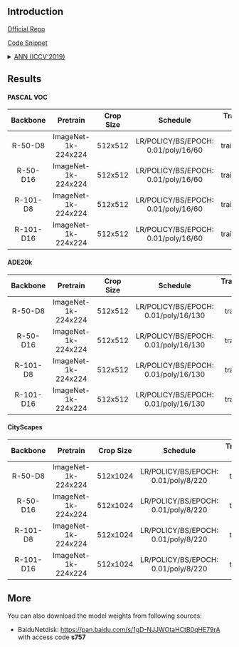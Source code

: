 ## Introduction

<a href="https://github.com/MendelXu/ANN">Official Repo</a>

<a href="https://github.com/SegmentationBLWX/sssegmentation/blob/main/ssseg/modules/models/segmentors/annnet/annnet.py">Code Snippet</a>

<details>
<summary align="left"><a href="https://arxiv.org/pdf/1908.07678.pdf">ANN (ICCV'2019)</a></summary>

```latex
@inproceedings{zhu2019asymmetric,
    title={Asymmetric non-local neural networks for semantic segmentation},
    author={Zhu, Zhen and Xu, Mengde and Bai, Song and Huang, Tengteng and Bai, Xiang},
    booktitle={Proceedings of the IEEE International Conference on Computer Vision},
    pages={593--602},
    year={2019}
}
```

</details>


## Results

#### PASCAL VOC

| Backbone  | Pretrain              | Crop Size  | Schedule                             | Train/Eval Set  | mIoU   | Download                                                                                                                                                                                                                                                                                                                                                                           |
| :-:       | :-:                   | :-:        | :-:                                  | :-:             | :-:    | :-:                                                                                                                                                                                                                                                                                                                                                                                |
| R-50-D8   | ImageNet-1k-224x224   | 512x512    | LR/POLICY/BS/EPOCH: 0.01/poly/16/60  | trainaug/val    | 76.68% | [cfg](https://raw.githubusercontent.com/SegmentationBLWX/sssegmentation/main/ssseg/configs/annnet/annnet_resnet50os8_voc.py) &#124; [model](https://github.com/SegmentationBLWX/modelstore/releases/download/ssseg_annnet/annnet_resnet50os8_voc.pth) &#124; [log](https://github.com/SegmentationBLWX/modelstore/releases/download/ssseg_annnet/annnet_resnet50os8_voc.log)       |
| R-50-D16  | ImageNet-1k-224x224   | 512x512    | LR/POLICY/BS/EPOCH: 0.01/poly/16/60  | trainaug/val    | 75.30% | [cfg](https://raw.githubusercontent.com/SegmentationBLWX/sssegmentation/main/ssseg/configs/annnet/annnet_resnet50os16_voc.py) &#124; [model](https://github.com/SegmentationBLWX/modelstore/releases/download/ssseg_annnet/annnet_resnet50os16_voc.pth) &#124; [log](https://github.com/SegmentationBLWX/modelstore/releases/download/ssseg_annnet/annnet_resnet50os16_voc.log)    |
| R-101-D8  | ImageNet-1k-224x224   | 512x512    | LR/POLICY/BS/EPOCH: 0.01/poly/16/60  | trainaug/val    | 78.15% | [cfg](https://raw.githubusercontent.com/SegmentationBLWX/sssegmentation/main/ssseg/configs/annnet/annnet_resnet101os8_voc.py) &#124; [model](https://github.com/SegmentationBLWX/modelstore/releases/download/ssseg_annnet/annnet_resnet101os8_voc.pth) &#124; [log](https://github.com/SegmentationBLWX/modelstore/releases/download/ssseg_annnet/annnet_resnet101os8_voc.log)    |
| R-101-D16 | ImageNet-1k-224x224   | 512x512    | LR/POLICY/BS/EPOCH: 0.01/poly/16/60  | trainaug/val    | 77.16% | [cfg](https://raw.githubusercontent.com/SegmentationBLWX/sssegmentation/main/ssseg/configs/annnet/annnet_resnet101os16_voc.py) &#124; [model](https://github.com/SegmentationBLWX/modelstore/releases/download/ssseg_annnet/annnet_resnet101os16_voc.pth) &#124; [log](https://github.com/SegmentationBLWX/modelstore/releases/download/ssseg_annnet/annnet_resnet101os16_voc.log) |

#### ADE20k

| Backbone  | Pretrain              | Crop Size  | Schedule                             | Train/Eval Set  | mIoU   | Download                                                                                                                                                                                                                                                                                                                                                                                    |
| :-:       | :-:                   | :-:        | :-:                                  | :-:             | :-:    | :-:                                                                                                                                                                                                                                                                                                                                                                                         |
| R-50-D8   | ImageNet-1k-224x224   | 512x512    | LR/POLICY/BS/EPOCH: 0.01/poly/16/130 | train/val       | 41.75% | [cfg](https://raw.githubusercontent.com/SegmentationBLWX/sssegmentation/main/ssseg/configs/annnet/annnet_resnet50os8_ade20k.py) &#124; [model](https://github.com/SegmentationBLWX/modelstore/releases/download/ssseg_annnet/annnet_resnet50os8_ade20k.pth) &#124; [log](https://github.com/SegmentationBLWX/modelstore/releases/download/ssseg_annnet/annnet_resnet50os8_ade20k.log)       |
| R-50-D16  | ImageNet-1k-224x224   | 512x512    | LR/POLICY/BS/EPOCH: 0.01/poly/16/130 | train/val       | 39.55% | [cfg](https://raw.githubusercontent.com/SegmentationBLWX/sssegmentation/main/ssseg/configs/annnet/annnet_resnet50os16_ade20k.py) &#124; [model](https://github.com/SegmentationBLWX/modelstore/releases/download/ssseg_annnet/annnet_resnet50os16_ade20k.pth) &#124; [log](https://github.com/SegmentationBLWX/modelstore/releases/download/ssseg_annnet/annnet_resnet50os16_ade20k.log)    |
| R-101-D8  | ImageNet-1k-224x224   | 512x512    | LR/POLICY/BS/EPOCH: 0.01/poly/16/130 | train/val       | 43.98% | [cfg](https://raw.githubusercontent.com/SegmentationBLWX/sssegmentation/main/ssseg/configs/annnet/annnet_resnet101os8_ade20k.py) &#124; [model](https://github.com/SegmentationBLWX/modelstore/releases/download/ssseg_annnet/annnet_resnet101os8_ade20k.pth) &#124; [log](https://github.com/SegmentationBLWX/modelstore/releases/download/ssseg_annnet/annnet_resnet101os8_ade20k.log)    |
| R-101-D16 | ImageNet-1k-224x224   | 512x512    | LR/POLICY/BS/EPOCH: 0.01/poly/16/130 | train/val       | 42.22% | [cfg](https://raw.githubusercontent.com/SegmentationBLWX/sssegmentation/main/ssseg/configs/annnet/annnet_resnet101os16_ade20k.py) &#124; [model](https://github.com/SegmentationBLWX/modelstore/releases/download/ssseg_annnet/annnet_resnet101os16_ade20k.pth) &#124; [log](https://github.com/SegmentationBLWX/modelstore/releases/download/ssseg_annnet/annnet_resnet101os16_ade20k.log) |

#### CityScapes

| Backbone  | Pretrain              | Crop Size  | Schedule                             | Train/Eval Set  | mIoU   | Download                                                                                                                                                                                                                                                                                                                                                                                                |
| :-:       | :-:                   | :-:        | :-:                                  | :-:             | :-:    | :-:                                                                                                                                                                                                                                                                                                                                                                                                     |
| R-50-D8   | ImageNet-1k-224x224   | 512x1024   | LR/POLICY/BS/EPOCH: 0.01/poly/8/220  | train/val       | 78.36% | [cfg](https://raw.githubusercontent.com/SegmentationBLWX/sssegmentation/main/ssseg/configs/annnet/annnet_resnet50os8_cityscapes.py) &#124; [model](https://github.com/SegmentationBLWX/modelstore/releases/download/ssseg_annnet/annnet_resnet50os8_cityscapes.pth) &#124; [log](https://github.com/SegmentationBLWX/modelstore/releases/download/ssseg_annnet/annnet_resnet50os8_cityscapes.log)       |
| R-50-D16  | ImageNet-1k-224x224   | 512x1024   | LR/POLICY/BS/EPOCH: 0.01/poly/8/220  | train/val       | 76.20% | [cfg](https://raw.githubusercontent.com/SegmentationBLWX/sssegmentation/main/ssseg/configs/annnet/annnet_resnet50os16_cityscapes.py) &#124; [model](https://github.com/SegmentationBLWX/modelstore/releases/download/ssseg_annnet/annnet_resnet50os16_cityscapes.pth) &#124; [log](https://github.com/SegmentationBLWX/modelstore/releases/download/ssseg_annnet/annnet_resnet50os16_cityscapes.log)    |
| R-101-D8  | ImageNet-1k-224x224   | 512x1024   | LR/POLICY/BS/EPOCH: 0.01/poly/8/220  | train/val       | 79.34% | [cfg](https://raw.githubusercontent.com/SegmentationBLWX/sssegmentation/main/ssseg/configs/annnet/annnet_resnet101os8_cityscapes.py) &#124; [model](https://github.com/SegmentationBLWX/modelstore/releases/download/ssseg_annnet/annnet_resnet101os8_cityscapes.pth) &#124; [log](https://github.com/SegmentationBLWX/modelstore/releases/download/ssseg_annnet/annnet_resnet101os8_cityscapes.log)    |
| R-101-D16 | ImageNet-1k-224x224   | 512x1024   | LR/POLICY/BS/EPOCH: 0.01/poly/8/220  | train/val       | 78.10% | [cfg](https://raw.githubusercontent.com/SegmentationBLWX/sssegmentation/main/ssseg/configs/annnet/annnet_resnet101os16_cityscapes.py) &#124; [model](https://github.com/SegmentationBLWX/modelstore/releases/download/ssseg_annnet/annnet_resnet101os16_cityscapes.pth) &#124; [log](https://github.com/SegmentationBLWX/modelstore/releases/download/ssseg_annnet/annnet_resnet101os16_cityscapes.log) |


## More

You can also download the model weights from following sources:

- BaiduNetdisk: https://pan.baidu.com/s/1gD-NJJWOtaHCtB0qHE79rA with access code **s757**